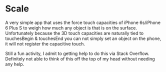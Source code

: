 # Scale

A very simple app that uses the force touch capacities of iPhone 6s/iPhone 6 Plus S to weigh how much any object is that is on the surface. Unfortunately because the 3D touch capacities are naturally tied to touchesBegin & touchesEnd you can not simply set an object on the phone, it will not register the capacitive touch. 

Still a fun activity, I admit to getting help to do this via Stack Overflow. Definitely not able to think of this off the top of my head without needing any help.